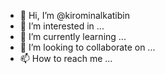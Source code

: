- 👋 Hi, I’m @kirominalkatibin
- 👀 I’m interested in ...
- 🌱 I’m currently learning ...
- 💞️ I’m looking to collaborate on ...
- 📫 How to reach me ...

<!---
kirominalkatibin/kirominalkatibin is a ✨ special ✨ repository because its `README.md` (this file) appears on your GitHub profile.
You can click the Preview link to take a look at your changes.
--->
